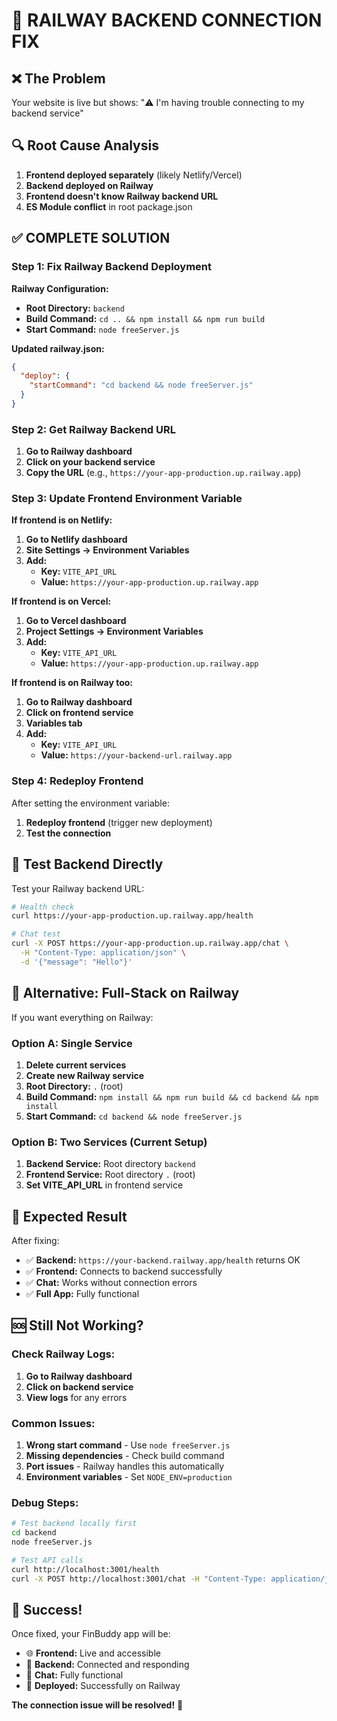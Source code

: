 # 🚀 RAILWAY BACKEND CONNECTION FIX

## ❌ The Problem
Your website is live but shows: "⚠️ I'm having trouble connecting to my backend service"

## 🔍 Root Cause Analysis
1. **Frontend deployed separately** (likely Netlify/Vercel)
2. **Backend deployed on Railway** 
3. **Frontend doesn't know Railway backend URL**
4. **ES Module conflict** in root package.json

## ✅ COMPLETE SOLUTION

### Step 1: Fix Railway Backend Deployment

**Railway Configuration:**
- **Root Directory:** `backend`
- **Build Command:** `cd .. && npm install && npm run build`
- **Start Command:** `node freeServer.js`

**Updated railway.json:**
```json
{
  "deploy": {
    "startCommand": "cd backend && node freeServer.js"
  }
}
```

### Step 2: Get Railway Backend URL

1. **Go to Railway dashboard**
2. **Click on your backend service**
3. **Copy the URL** (e.g., `https://your-app-production.up.railway.app`)

### Step 3: Update Frontend Environment Variable

**If frontend is on Netlify:**
1. **Go to Netlify dashboard**
2. **Site Settings → Environment Variables**
3. **Add:**
   - **Key:** `VITE_API_URL`
   - **Value:** `https://your-app-production.up.railway.app`

**If frontend is on Vercel:**
1. **Go to Vercel dashboard**
2. **Project Settings → Environment Variables**
3. **Add:**
   - **Key:** `VITE_API_URL`
   - **Value:** `https://your-app-production.up.railway.app`

**If frontend is on Railway too:**
1. **Go to Railway dashboard**
2. **Click on frontend service**
3. **Variables tab**
4. **Add:**
   - **Key:** `VITE_API_URL`
   - **Value:** `https://your-backend-url.railway.app`

### Step 4: Redeploy Frontend

After setting the environment variable:
1. **Redeploy frontend** (trigger new deployment)
2. **Test the connection**

## 🧪 Test Backend Directly

Test your Railway backend URL:
```bash
# Health check
curl https://your-app-production.up.railway.app/health

# Chat test
curl -X POST https://your-app-production.up.railway.app/chat \
  -H "Content-Type: application/json" \
  -d '{"message": "Hello"}'
```

## 🔧 Alternative: Full-Stack on Railway

If you want everything on Railway:

### Option A: Single Service
1. **Delete current services**
2. **Create new Railway service**
3. **Root Directory:** `.` (root)
4. **Build Command:** `npm install && npm run build && cd backend && npm install`
5. **Start Command:** `cd backend && node freeServer.js`

### Option B: Two Services (Current Setup)
1. **Backend Service:** Root directory `backend`
2. **Frontend Service:** Root directory `.` (root)
3. **Set VITE_API_URL** in frontend service

## 🎯 Expected Result

After fixing:
- ✅ **Backend:** `https://your-backend.railway.app/health` returns OK
- ✅ **Frontend:** Connects to backend successfully
- ✅ **Chat:** Works without connection errors
- ✅ **Full App:** Fully functional

## 🆘 Still Not Working?

### Check Railway Logs:
1. **Go to Railway dashboard**
2. **Click on backend service**
3. **View logs** for any errors

### Common Issues:
1. **Wrong start command** - Use `node freeServer.js`
2. **Missing dependencies** - Check build command
3. **Port issues** - Railway handles this automatically
4. **Environment variables** - Set `NODE_ENV=production`

### Debug Steps:
```bash
# Test backend locally first
cd backend
node freeServer.js

# Test API calls
curl http://localhost:3001/health
curl -X POST http://localhost:3001/chat -H "Content-Type: application/json" -d '{"message":"test"}'
```

## 🎉 Success!

Once fixed, your FinBuddy app will be:
- 🌐 **Frontend:** Live and accessible
- 🔗 **Backend:** Connected and responding
- 💬 **Chat:** Fully functional
- 🚀 **Deployed:** Successfully on Railway

**The connection issue will be resolved!** 🎉
